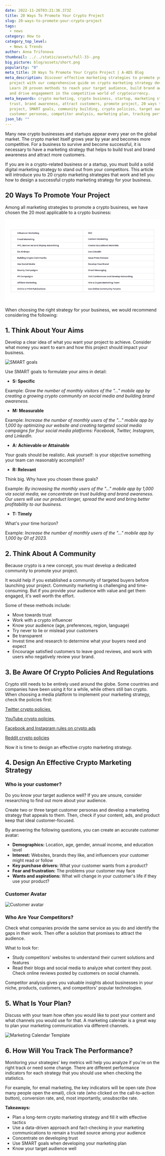 ```yaml
---
date: 2022-11-26T03:21:36.373Z
title: 20 Ways To Promote Your Crypto Project
slug: 20-ways-to-promote-your-crypto-project
tags:
  - news
category: How to
category_top_level:
  - News & Trends
author: Anna Trifonova
thumbnail: ../../static/assets/full-33-.png
big_picture: blog/assets/short.png
popularity: "0"
meta_title: 20 Ways To Promote Your Crypto Project | A-ADS Blog
meta_description: Discover effective marketing strategies to promote your crypto
  project with our comprehensive guide on crypto marketing strategy development.
  Learn 20 proven methods to reach your target audience, build brand awareness,
  and drive engagement in the competitive world of cryptocurrency.
meta_keywords: crypto marketing, crypto business, startup, marketing strategy,
  trust, brand awareness, attract customers, promote project, 20 ways to promote
  project, SMART goals, community building, crypto policies, target audience,
  customer personas, competitor analysis, marketing plan, tracking performance
json_ld: ""
---
```

Many new crypto businesses and startups appear every year on the global market. The crypto market itself grows year by year and becomes more competitive. For a business to survive and become successful, it is necessary to have a marketing strategy that helps to build trust and brand awareness and attract more customers. 

If you are in a crypto-related business or a startup, you must build a solid digital marketing strategy to stand out from your competitors. This article will introduce you to 20 crypto marketing strategies that work and tell you how to design a successful crypto marketing strategy for your business.

## **20 Ways To Promote Your Project** 

Among all marketing strategies to promote a crypto business, we have chosen the 20 most applicable to a crypto business: 

![20 ways to promote your project ](../../static/assets/761.png "20 ways to promote your project ")

When choosing the right strategy for your business, we would recommend considering the following: 

## **1. Think About Your Aims**

Develop a clear idea of what you want your project to achieve. Consider what money you want to earn and how this project should impact your business. 

![SMART goals ](blog/assets/1.png "SMART goals ")

Use SMART goals to formulate your aims in detail:

* **S: Specific** 

Example: *Grow the number of monthly visitors of the "…" mobile app by creating a growing crypto community on social media and building brand awareness.*

* **M: Measurable**

Example: *Increase the number of monthly users of the "…" mobile app by 1,000 by optimizing our website and creating targeted social media campaigns for four social media platforms: Facebook, Twitter, Instagram, and LinkedIn.*

* **A: Achievable or Attainable**

Your goals should be realistic. Ask yourself: is your objective something your team can reasonably accomplish?

* **R: Relevant**

Think big. Why have you chosen these goals? 

Example: *By increasing the monthly users of the "…" mobile app by 1,000 via social media, we concentrate on trust building and brand awareness. Our users will use our product longer, spread the word and bring better profitability to our business.*

* **T: Timely**

What's your time horizon?

Example: *Increase the number of monthly users of the "…" mobile app by 1,000 by Q1 of 2023.*

## **2. Think About A Community** 

Because crypto is a new concept, you must develop a dedicated community to promote your project.

It would help if you established a community of targeted buyers before launching your project. Community marketing is challenging and time-consuming. But if you provide your audience with value and get them engaged, it's well worth the effort. 

Some of these methods include:

* Move towards trust 
* Work with a crypto influencer 
* Know your audience (age, preferences, region, language) 
* Try never to lie or mislead your customers
* Be transparent
* Invest time and research to determine what your buyers need and expect
* Encourage satisfied customers to leave good reviews, and work with users who negatively review your brand.

## **3. Be Aware Of Crypto Policies And Regulations**

Crypto still needs to be entirely used around the globe. Some countries and companies have been using it for a while, while others still ban crypto. When choosing a media platform to implement your marketing strategy, check the policies first: 

[Twitter crypto policies ](https://business.twitter.com/en/help/ads-policies/ads-content-policies/financial-services.html)

[YouTube crypto policies ](https://support.google.com/adspolicy/answer/12055790?hl=en)

[Facebook and Instagram rules on crypto ads](https://www.facebook.com/login/?next=https%3A%2F%2Fwww.facebook.com%2Fbusiness%2Fhelp%2F438252513416690)

[Reddit crypto policies](https://www.reddit.com/r/CryptoCurrency/wiki/expanded_rules/)

Now it is time to design an effective crypto marketing strategy. 

## **4. Design An Effective Crypto Marketing Strategy**

### **Who is your customer?**

Do you know your target audience well? If you are unsure, consider researching to find out more about your audience. 

Create two or three target customer personas and develop a marketing strategy that appeals to them. Then, check if your content, ads, and product keep that ideal customer-focused. 

By answering the following questions, you can create an accurate customer avatar: 

* **Demographics:** Location, age, gender, annual income, and education level 
* **Interest:** Websites, brands they like, and influencers your customer might read or follow 
* **Key purchase drivers:** What your customer wants from a product? 
* **Fear and frustration:** The problems your customer may face
* **Wants and aspirations:** What will change in your customer's life if they use your product? 

### **Customer Avatar**

![Customer avatar](blog/assets/2.png "Customer avatar")

### **Who Are Your Competitors?**

Check what companies provide the same service as you do and identify the gaps in their work. Then offer a solution that promises to attract the audience. 

What to look for: 

* Study competitors' websites to understand their current solutions and features
* Read their blogs and social media to analyze what content they post. Check online reviews posted by customers on social channels.

Competitor analysis gives you valuable insights about businesses in your niche, products, customers, and competitors' popular technologies.

## **5. What Is Your Plan?**

Discuss with your team how often you would like to post your content and what channels you would use for that. A marketing calendar is a great way to plan your marketing communication via different channels. 

![ Marketing Calendar Template](blog/assets/4.png "Marketing Calendar Template")

## **6. How Will You Track The Performance?** 

Monitoring your strategies' key metrics will help you analyze if you're on the right track or need some change. There are different performance indicators for each strategy that you should use when checking the statistics. 

For example, for email marketing, the key indicators will be open rate (how many people open the email), click rate (who clicked on the call-to-action button), conversion rate, and, most importantly, unsubscribe rate. 

**Takeaways:**

* Plan a long-term crypto marketing strategy and fill it with effective tactics
* Use a data-driven approach and fact-checking in your marketing communications to remain a trusted source among your audience
* Concentrate on developing trust 
* Use SMART goals when developing your marketing plan
* Know your target audience well
